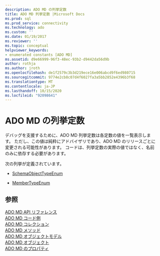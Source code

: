 ```yaml
---
description: ADO MD の列挙定数
title: ADO MD 列挙定数 |Microsoft Docs
ms.prod: sql
ms.prod_service: connectivity
ms.technology: ado
ms.custom: ''
ms.date: 01/19/2017
ms.reviewer: ''
ms.topic: conceptual
helpviewer_keywords:
- enumerated constants [ADO MD]
ms.assetid: d9e66999-96f3-48ec-93b2-d9442da56d9b
author: rothja
ms.author: jroth
ms.openlocfilehash: de1f2579c3b3d219ece16e006abcd9f6ed980715
ms.sourcegitcommit: 9774e2cb8c07d4f6027fa3a5bb2852e4396b3f68
ms.translationtype: MT
ms.contentlocale: ja-JP
ms.lasthandoff: 10/15/2020
ms.locfileid: "92098641"
---
```

# <a name="ado-md-enumerated-constants"></a>ADO MD の列挙定数
デバッグを支援するために、ADO MD 列挙定数は各定数の値を一覧表示します。 ただし、この値は純粋にアドバイザリであり、ADO MD のリリースごとに変更される可能性があります。 コードは、列挙定数の実際の値ではなく、名前のみに依存する必要があります。  
  
 次の列挙が定義されています。  
  
-   [SchemaObjectTypeEnum](./schemaobjecttypeenum.md)  
  
-   [MemberTypeEnum](./membertypeenum.md)  
  
## <a name="see-also"></a>参照  
 [ADO MD API リファレンス](./ado-md-object-model.md?view=sql-server-ver15)   
 [ADO MD コード例](./ado-md-code-examples.md)   
 [ADO MD コレクション](./ado-md-collections.md)   
 [ADO MD メソッド](./ado-md-methods.md)   
 [ADO MD オブジェクトモデル](./ado-md-object-model.md)   
 [ADO MD オブジェクト](./ado-md-objects.md)   
 [ADO MD のプロパティ](./ado-md-properties.md)
